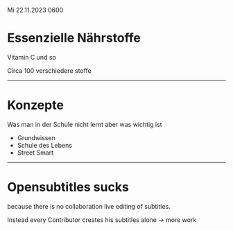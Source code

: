 Mi 22.11.2023 0600

# Essenzielle Nährstoffe

Vitamin C und so

Circa
100
verschiedere stoffe

----

# Konzepte

Was man in der Schule nicht lernt
aber was wichtig ist

- Grundwissen
- Schule des Lebens
- Street Smart

----

# Opensubtitles sucks

because there is no
collaboration live editing
of subtitles.

Instead
every Contributor
creates
his subtitles alone -> more work
